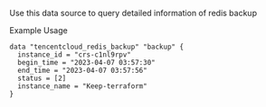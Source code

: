 Use this data source to query detailed information of redis backup

Example Usage

```hcl
data "tencentcloud_redis_backup" "backup" {
  instance_id = "crs-c1nl9rpv"
  begin_time = "2023-04-07 03:57:30"
  end_time = "2023-04-07 03:57:56"
  status = [2]
  instance_name = "Keep-terraform"
}
```